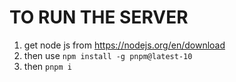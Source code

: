 # TO RUN THE SERVER

1. get node js from https://nodejs.org/en/download
2. then use `npm install -g pnpm@latest-10`
3. then `pnpm i`